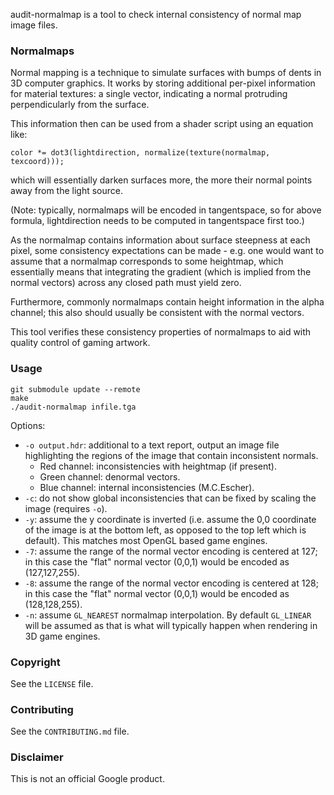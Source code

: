 audit-normalmap is a tool to check internal consistency of normal map image
files.

### Normalmaps

Normal mapping is a technique to simulate surfaces with bumps of dents in 3D
computer graphics. It works by storing additional per-pixel information for
material textures: a single vector, indicating a normal protruding
perpendicularly from the surface.

This information then can be used from a shader script using an equation like:

```
color *= dot3(lightdirection, normalize(texture(normalmap, texcoord)));
```

which will essentially darken surfaces more, the more their normal points away
from the light source.

(Note: typically, normalmaps will be encoded in tangentspace, so for above
 formula, lightdirection needs to be computed in tangentspace first too.)

As the normalmap contains information about surface steepness at each pixel,
some consistency expectations can be made - e.g. one would want to assume that
a normalmap corresponds to some heightmap, which essentially means that
integrating the gradient (which is implied from the normal vectors) across any
closed path must yield zero.

Furthermore, commonly normalmaps contain height information in the alpha
channel; this also should usually be consistent with the normal vectors.

This tool verifies these consistency properties of normalmaps to aid with
quality control of gaming artwork.

### Usage

```
git submodule update --remote
make
./audit-normalmap infile.tga
```

Options:

* `-o output.hdr`: additional to a text report, output an image file
  highlighting the regions of the image that contain inconsistent normals.
  * Red channel: inconsistencies with heightmap (if present).
  * Green channel: denormal vectors.
  * Blue channel: internal inconsistencies (M.C.Escher).
* `-c`: do not show global inconsistencies that can be fixed by scaling the
  image (requires `-o`).
* `-y`: assume the y coordinate is inverted (i.e. assume the 0,0 coordinate of
  the image is at the bottom left, as opposed to the top left which is default).
  This matches most OpenGL based game engines.
* `-7`: assume the range of the normal vector encoding is centered at 127; in
  this case the "flat" normal vector (0,0,1) would be encoded as (127,127,255).
* `-8`: assume the range of the normal vector encoding is centered at 128; in
  this case the "flat" normal vector (0,0,1) would be encoded as (128,128,255).
* `-n`: assume `GL_NEAREST` normalmap interpolation. By default `GL_LINEAR` will
  be assumed as that is what will typically happen when rendering in 3D game
  engines.

### Copyright

See the `LICENSE` file.

### Contributing

See the `CONTRIBUTING.md` file.

### Disclaimer

This is not an official Google product.
